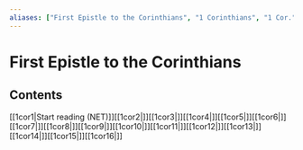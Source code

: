 ```yaml
---
aliases: ["First Epistle to the Corinthians", "1 Corinthians", "1 Cor."]
---
```

# First Epistle to the Corinthians
## Contents
[[1cor1|Start reading (NET)]][[1cor2|]][[1cor3|]][[1cor4|]][[1cor5|]][[1cor6|]][[1cor7|]][[1cor8|]][[1cor9|]][[1cor10|]][[1cor11|]][[1cor12|]][[1cor13|]][[1cor14|]][[1cor15|]][[1cor16|]]